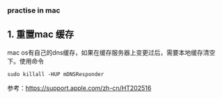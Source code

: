 ### practise in mac


## 1. 重置mac 缓存
mac os有自己的dns缓存，如果在缓存服务器上变更过后，需要本地缓存清空下。使用命令

```
sudo killall -HUP mDNSResponder

```
参考：https://support.apple.com/zh-cn/HT202516
